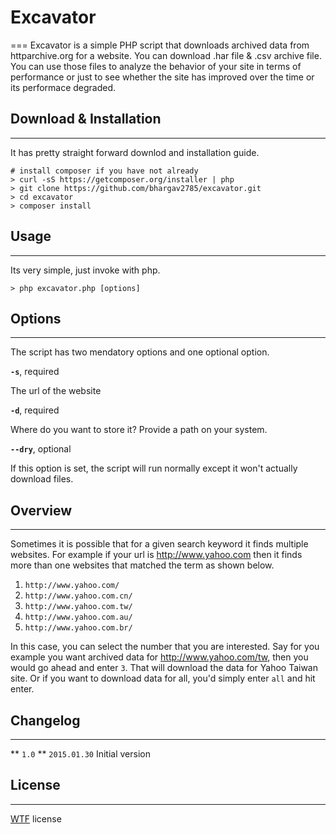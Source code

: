 # Excavator
===
Excavator is a simple PHP script that downloads archived data from httparchive.org for a website. You can download .har file & .csv archive file. You can use those files to analyze the behavior of your site in terms of performance or just to see whether the site has improved over the time or its performace degraded.

## Download & Installation
---
It has pretty straight forward downlod and installation guide.

~~~
# install composer if you have not already
> curl -sS https://getcomposer.org/installer | php
> git clone https://github.com/bhargav2785/excavator.git
> cd excavator
> composer install
~~~

## Usage
---
Its very simple, just invoke with php.

~~~
> php excavator.php [options]
~~~

## Options
---
The script has two mendatory options and one optional option.

**`-s`**, required

The url of the website

**`-d`**, required

Where do you want to store it? Provide a path on your system.

**`--dry`**, optional

If this option is set, the script will run normally except it won't actually download files.


## Overview
---
Sometimes it is possible that for a given search keyword it finds multiple websites. For example if your url is http://www.yahoo.com then it finds more than one websites that matched the term as shown below.

1. `http://www.yahoo.com/`
2. `http://www.yahoo.com.cn/`
3. `http://www.yahoo.com.tw/`
4. `http://www.yahoo.com.au/`
5. `http://www.yahoo.com.br/`

In this case, you can select the number that you are interested. Say for you example you want archived data for http://www.yahoo.com/tw, then you would go ahead and enter `3`. That will download the data for Yahoo Taiwan site. Or if you want to download data for all, you'd simply enter `all` and hit enter. 


## Changelog
---
** `1.0` ** `2015.01.30` Initial version


## License
---
[WTF](http://www.wtfpl.net/) license
